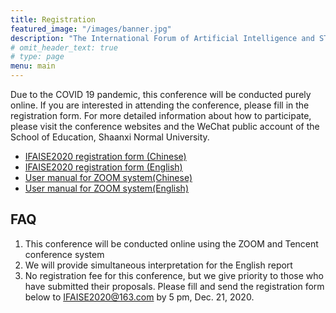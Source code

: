 ```yaml
---
title: Registration
featured_image: "/images/banner.jpg"
description: "The International Forum of Artificial Intelligence and STEM Education Online"
# omit_header_text: true
# type: page
menu: main
---
```


Due to the COVID 19 pandemic, this conference will be conducted purely online. If you are interested in attending the conference, please fill in the registration form. For more detailed information about how to participate, please visit the conference websites and the WeChat public account of the School of Education, Shaanxi Normal University.


- [IFAISE2020 registration form (Chinese)](/attachments/IFAISE2020_Registration_Form_for_Participants_Chinese.docx)
- [IFAISE2020 registration form (English)](/attachments/IFAISE2020_Registration_Form_for_Participants_English.docx)
- [User manual for ZOOM system(Chinese)](/attachments/User_manual_for_ZOOM_Chinese.pdf)
- [User manual for ZOOM system(English)](/attachments/User_manual_for_ZOOM_English.pdf)

## FAQ


1.	This conference will be conducted online using the ZOOM and Tencent conference system
2.	We will provide simultaneous interpretation for the English report
3.	No registration fee for this conference, but we give priority to those who have submitted their proposals. Please fill and send the registration form below to IFAISE2020@163.com by 5 pm, Dec. 21, 2020.
